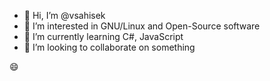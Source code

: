 - 👋 Hi, I’m @vsahisek
- 👀 I’m interested in GNU/Linux and Open-Source software
- 🌱 I’m currently learning C#, JavaScript
- 💞️ I’m looking to collaborate on something

😄 


<!---
vsahisek/vsahisek is a ✨ special ✨ repository because its `README.md` (this file) appears on your GitHub profile.
You can click the Preview link to take a look at your changes.
--->

